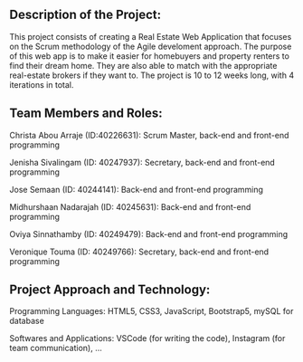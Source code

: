 ## Description of the Project: 
This project consists of creating a Real Estate Web Application that focuses on the Scrum methodology of the Agile develoment approach. 
The purpose of this web app is to make it easier for homebuyers and property renters to find their dream home. They are also able to match with the appropriate real-estate brokers if they want to. 
The project is 10 to 12 weeks long, with 4 iterations in total. 

## Team Members and Roles:
Christa Abou Arraje (ID:40226631): Scrum Master, back-end and front-end programming

Jenisha Sivalingam (ID: 40247937): Secretary, back-end and front-end programming

Jose Semaan (ID: 40244141): Back-end and front-end programming

Midhurshaan Nadarajah (ID: 40245631): Back-end and front-end programming

Oviya Sinnathamby (ID: 40249479): Back-end and front-end programming

Veronique Touma (ID: 40249766): Secretary, back-end and front-end programming

## Project Approach and Technology: 
Programming Languages: HTML5, CSS3, JavaScript, Bootstrap5, mySQL for database

Softwares and Applications: VSCode (for writing the code), Instagram (for team communication), ...


